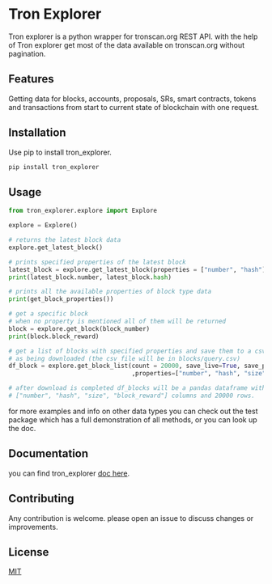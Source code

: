 # Tron Explorer

Tron explorer is a python wrapper for tronscan.org REST API. with the help of Tron explorer get most of the data available on tronscan.org without pagination.

## Features
Getting data for blocks, accounts, proposals, SRs, smart contracts, tokens and transactions from start to current state of blockchain with one request.

## Installation

Use pip to install tron_explorer.

```bash
pip install tron_explorer
```

## Usage

```python
from tron_explorer.explore import Explore

explore = Explore()

# returns the latest block data
explore.get_latest_block()

# prints specified properties of the latest block
latest_block = explore.get_latest_block(properties = ["number", "hash"])
print(latest_block.number, latest_block.hash)

# prints all the available properties of block type data
print(get_block_properties())

# get a specific block
# when no property is mentioned all of them will be returned
block = explore.get_block(block_number)
print(block.block_reward)

# get a list of blocks with specified properties and save them to a csv file
# as being downloaded (the csv file will be in blocks/query.csv)
df_block = explore.get_block_list(count = 20000, save_live=True, save_path = "blocks"
                                  ,properties=["number", "hash", "size", "block_reward"])

# after download is completed df_blocks will be a pandas dataframe with
# ["number", "hash", "size", "block_reward"] columns and 20000 rows.
```
for more examples and info on other data types you can check out the test package which has a full demonstration of all methods, or you can look up the doc.

## Documentation

you can find tron_explorer [doc here](https://tron-explorer.readthedocs.io/en/latest/).

## Contributing

Any contribution is welcome. please open an issue to discuss changes or improvements.

## License

[MIT](https://github.com/AmiraliOmidvar/tron_explorer/blob/master/LICENCE.txt)
